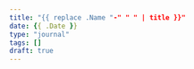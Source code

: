 ```yaml
---
title: "{{ replace .Name "-" " " | title }}"
date: {{ .Date }}
type: "journal"
tags: []
draft: true
---
```

